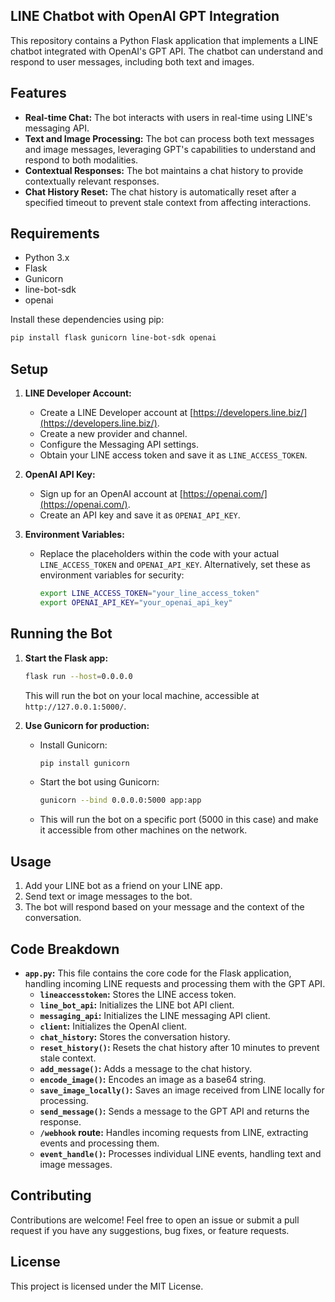 ## LINE Chatbot with OpenAI GPT Integration

This repository contains a Python Flask application that implements a LINE chatbot integrated with OpenAI's GPT API. The chatbot can understand and respond to user messages, including both text and images.

## Features

- **Real-time Chat:** The bot interacts with users in real-time using LINE's messaging API.
- **Text and Image Processing:** The bot can process both text messages and image messages, leveraging GPT's capabilities to understand and respond to both modalities.
- **Contextual Responses:** The bot maintains a chat history to provide contextually relevant responses.
- **Chat History Reset:** The chat history is automatically reset after a specified timeout to prevent stale context from affecting interactions.

## Requirements

- Python 3.x
- Flask
- Gunicorn
- line-bot-sdk
- openai

Install these dependencies using pip:

```bash
pip install flask gunicorn line-bot-sdk openai
```

## Setup

1. **LINE Developer Account:**

   - Create a LINE Developer account at [https://developers.line.biz/](https://developers.line.biz/).
   - Create a new provider and channel.
   - Configure the Messaging API settings.
   - Obtain your LINE access token and save it as `LINE_ACCESS_TOKEN`.

2. **OpenAI API Key:**

   - Sign up for an OpenAI account at [https://openai.com/](https://openai.com/).
   - Create an API key and save it as `OPENAI_API_KEY`.

3. **Environment Variables:**
   - Replace the placeholders within the code with your actual `LINE_ACCESS_TOKEN` and `OPENAI_API_KEY`. Alternatively, set these as environment variables for security:
     ```bash
     export LINE_ACCESS_TOKEN="your_line_access_token"
     export OPENAI_API_KEY="your_openai_api_key"
     ```

## Running the Bot

1. **Start the Flask app:**

   ```bash
   flask run --host=0.0.0.0
   ```

   This will run the bot on your local machine, accessible at `http://127.0.0.1:5000/`.

2. **Use Gunicorn for production:**
   - Install Gunicorn:
     ```bash
     pip install gunicorn
     ```
   - Start the bot using Gunicorn:
     ```bash
     gunicorn --bind 0.0.0.0:5000 app:app
     ```
   - This will run the bot on a specific port (5000 in this case) and make it accessible from other machines on the network.

## Usage

1. Add your LINE bot as a friend on your LINE app.
2. Send text or image messages to the bot.
3. The bot will respond based on your message and the context of the conversation.

## Code Breakdown

- **`app.py`:** This file contains the core code for the Flask application, handling incoming LINE requests and processing them with the GPT API.
  - **`lineaccesstoken`:** Stores the LINE access token.
  - **`line_bot_api`:** Initializes the LINE bot API client.
  - **`messaging_api`:** Initializes the LINE messaging API client.
  - **`client`:** Initializes the OpenAI client.
  - **`chat_history`:** Stores the conversation history.
  - **`reset_history()`:** Resets the chat history after 10 minutes to prevent stale context.
  - **`add_message()`:** Adds a message to the chat history.
  - **`encode_image()`:** Encodes an image as a base64 string.
  - **`save_image_locally()`:** Saves an image received from LINE locally for processing.
  - **`send_message()`:** Sends a message to the GPT API and returns the response.
  - **`/webhook` route:** Handles incoming requests from LINE, extracting events and processing them.
  - **`event_handle()`:** Processes individual LINE events, handling text and image messages.

## Contributing

Contributions are welcome! Feel free to open an issue or submit a pull request if you have any suggestions, bug fixes, or feature requests.

## License

This project is licensed under the MIT License.
